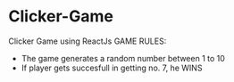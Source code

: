 # Clicker-Game
Clicker Game using ReactJs
GAME RULES:
- The game generates a random number between 1 to 10
- If player gets succesfull in getting no. 7, he WINS
